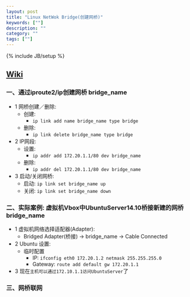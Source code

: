 ```yaml
---
layout: post
title: "Linux NetWok Bridge(创建网桥)"
keywords: [""]
description: ""
category: ""
tags: [""]
---
```

{% include JB/setup %}

## [Wiki](https://wiki.archlinux.org/index.php/Network_bridge)

### 一、通过iproute2/ip创建网桥 bridge_name
* 1 网桥创建／删除:
    * 创建:
        * `ip link add name bridge_name type bridge`
    * 删除:
        * `ip link delete bridge_name type bridge`
* 2 IP网段:
    * 设置:
        * `ip addr add 172.20.1.1/80 dev bridge_name`
    * 删除:
        * `ip addr del 172.20.1.1/80 dev bridge_name`
* 3 启动/关闭网桥:
    * 启动: `ip link set bridge_name up`
    * 关闭: `ip link set bridge_name down`

### 二、实际案例: 虚拟机Vbox中UbuntuServer14.10桥接新建的网桥bridge_name
* 1 虚拟机网络选择适配器(Adapter):
    * Bridged Adapter(桥接) -> bridge_name -> Cable Connected
* 2 Ubuntu 设置:
    * 临时配置
        * IP: `ifconfig eth0 172.20.1.2 netmask 255.255.255.0`
        * Gateway: `route add default gw 172.20.1.1`
* 3 现在`主机可以通过172.10.1.1访问UbuntuServer`了

### 三、网桥联网

